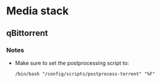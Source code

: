 # Media stack

## qBittorrent

### Notes

- Make sure to set the postprocessing script to:

  ```
  /bin/bash "/config/scripts/postprocess-torrent" "%F"
  ```
